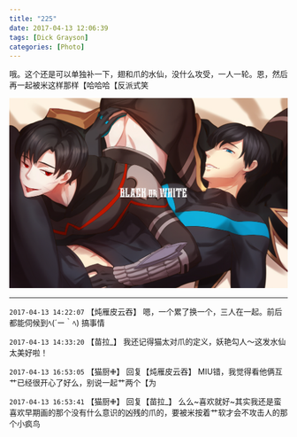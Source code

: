 ```yaml
---
title: "225"
date: 2017-04-13 12:06:39
tags: [Dick Grayson]
categories: [Photo]
---
```


<p>哦。这个还是可以单独补一下，翅和爪的水仙，没什么攻受，一人一轮。恩，然后再一起被米这样那样【哈哈哈【反派式笑</p>

![](https://raw.githubusercontent.com/alicewish/meowchain247/master/img_cVZNdzJtQk9JV2VENTIzZklpMFFMNWFGWlVaN20vOTN1YW1US29hYVNadWl0dXo2d2xibE1RPT0.jpg)

---

`2017-04-13 14:22:07` 【炖雁皮云吞】 嗯，一个累了换一个，三人在一起。前后都能伺候到ﾍ(´ー｀ﾍ) 搞事情

`2017-04-13 14:33:20` 【苗拉\_】 我还记得猫太对爪的定义，妖艳勾人～这发水仙太美好啦！

`2017-04-13 16:53:05` 【猫厨✙】 回复【炖雁皮云吞】 MIU错，我觉得看他俩互艹已经很开心了好么，别说一起艹两个【为

`2017-04-13 16:53:41` 【猫厨✙】 回复【苗拉\_】 么么~喜欢就好~其实我还是蛮喜欢早期画的那个没有什么意识的凶残的爪的，要被米按着艹软才会不攻击人的那个小疯鸟
